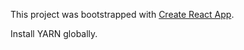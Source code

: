 This project was bootstrapped with [Create React App](https://github.com/facebookincubator/create-react-app).

Install YARN globally.
